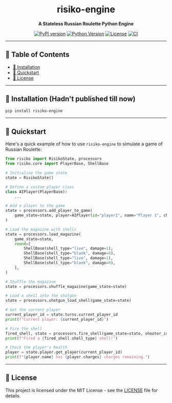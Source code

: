 
<div align="center">

# risiko-engine 

**A Stateless Russian Roulette Python Engine**

</div>

<div align="center">

[![PyPI version](https://badge.fury.io/py/risiko-engine.svg)](https://badge.fury.io/py/risiko-engine)
[![Python Version](https://img.shields.io/pypi/pyversions/risiko-engine.svg)](https://pypi.org/project/risiko-engine)
[![License](https://img.shields.io/pypi/l/risiko-engine.svg)](https://opensource.org/licenses/MIT)
[![CI](https://github.com/Kodutzu/risiko-engine/actions/workflows/python-ci.yml/badge.svg)](https://github.com/Kodutzu/risiko-engine/actions/workflows/python-ci.yml)

</div>

---

## 📖 Table of Contents

- [🚀 Installation](#-installation)
- [🎯 Quickstart](#-quickstart)
- [📜 License](#-license)

---

## 🚀 Installation (Hadn't published till now)

```bash
pip install risiko-engine
```

---

## 🎯 Quickstart

Here's a quick example of how to use `risiko-engine` to simulate a game of Russian Roulette:

```python
from risiko import RisikoState, processors
from risiko.core import PlayerBase, ShellBase

# Initialize the game state
state = RisikoState()

# Define a custom player class
class AIPlayer(PlayerBase):
    ...

# Add a player to the game
state = processors.add_player_to_game(
    game_state=state, player=AIPlayer(id="player1", name="Player 1", charges=3)
)

# Load the magazine with shells
state = processors.load_magazine(
    game_state=state,
    round=[
        ShellBase(shell_type="live", damage=1),
        ShellBase(shell_type="blank", damage=0),
        ShellBase(shell_type="live", damage=1),
        ShellBase(shell_type="blank", damage=0),
    ],
)

# Shuffle the magazine
state = processors.shuffle_magazine(game_state=state)

# Load a shell into the shotgun
state = processors.shotgun_load_shell(game_state=state)

# Get the current player
current_player_id = state.turns.current_player_id
print(f"Current player: {current_player_id}")

# Fire the shell
fired_shell, state = processors.fire_shell(game_state=state, shooter_id=current_player_id)
print(f"Fired a {fired_shell.shell_type} shell!")

# Check the player's health
player = state.player.get_player(current_player_id)
print(f"{player.name} has {player.charges} charges remaining.")
```

---


## 📜 License

This project is licensed under the MIT License - see the [LICENSE](LICENSE) file for details.
